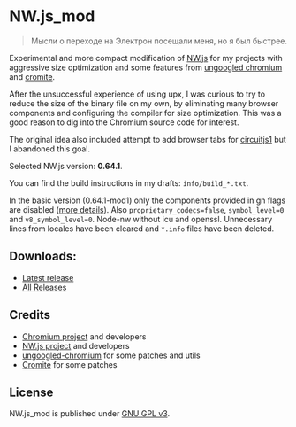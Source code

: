 # NW.js_mod

> Мысли о переходе на Электрон посещали меня, но я был быстрее.

Experimental and more compact modification of [NW.js](https://github.com/nwjs/nw.js) for my projects with aggressive size optimization and some features from [ungoogled chromium](https://github.com/ungoogled-software/ungoogled-chromium) and [cromite](https://github.com/uazo/cromite).

After the unsuccessful experience of using upx, I was curious to try to reduce the size of the binary file on my own, by eliminating many browser components and configuring the compiler for size optimization. This was a good reason to dig into the Chromium source code for interest.

The original idea also included attempt to add browser tabs for [circuitjs1](https://github.com/SEVA77/circuitjs1) but I abandoned this goal.

Selected NW.js version: **0.64.1**.

You can find the build instructions in my drafts: `info/build_*.txt`.

In the basic version (0.64.1-mod1) only the components provided in gn flags are disabled ([more details](/patches/args.gn)). Also `proprietary_codecs=false`, `symbol_level=0` and `v8_symbol_level=0`. Node-nw without icu and openssl. Unnecessary lines from locales have been cleared and `*.info` files have been deleted.

## Downloads:

- [Latest release](https://github.com/SEVA77/nw.js_mod/releases/latest)
- [All Releases](https://github.com/SEVA77/nw.js_mod/releases)

## Credits

* [Chromium project](https://www.chromium.org/Home) and developers
* [NW.js project](https://nwjs.io/) and developers
* [ungoogled-chromium](https://github.com/ungoogled-software/ungoogled-chromium) for some patches and utils
* [Cromite](https://github.com/uazo/cromite) for some patches

## License

NW.js_mod is published under [GNU GPL v3](./LICENSE).





